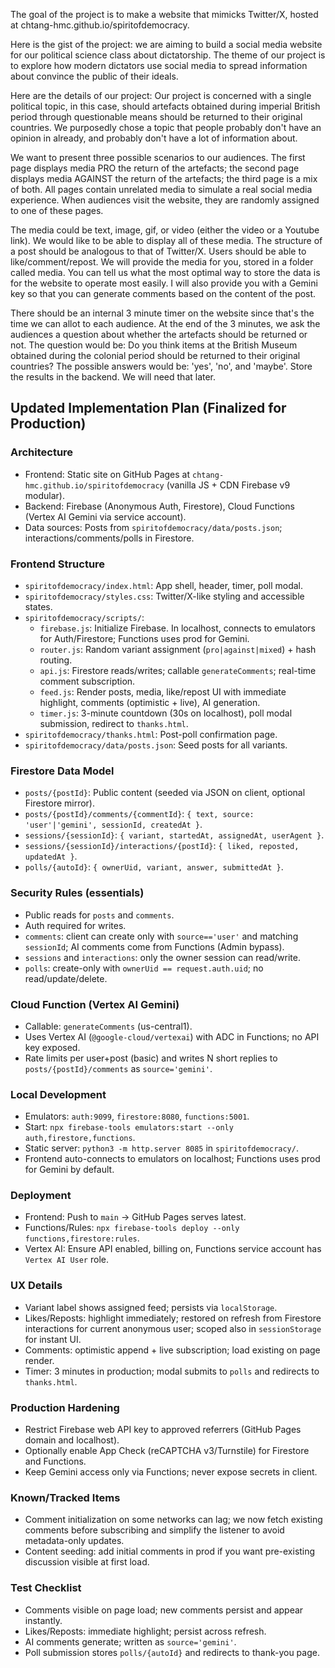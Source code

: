 The goal of the project is to make a website that mimicks Twitter/X, hosted at chtang-hmc.github.io/spiritofdemocracy.

Here is the gist of the project: we are aiming to build a social media website for our political science class about dictatorship. The theme of our project is to explore how modern dictators use social media to spread information about convince the public of their ideals.

Here are the details of our project: Our project is concerned with a single political topic, in this case, should artefacts obtained during imperial British period through questionable means should be returned to their original countries. We purposedly chose a topic that people probably don't have an opinion in already, and probably don't have a lot of information about.

We want to present three possible scenarios to our audiences. The first page displays media PRO the return of the artefacts; the second page displays media AGAINST the return of the artefacts; the third page is a mix of both. All pages contain unrelated media to simulate a real social media experience. When audiences visit the website, they are randomly assigned to one of these pages.

The media could be text, image, gif, or video (either the video or a Youtube link). We would like to be able to display all of these media. The structure of a post should be analogous to that of Twitter/X. Users should be able to like/comment/repost. We will provide the media for you, stored in a folder called media. You can tell us what the most optimal way to store the data is for the website to operate most easily. I will also provide you with a Gemini key so that you can generate comments based on the content of the post.

There should be an internal 3 minute timer on the website since that's the time we can allot to each audience. At the end of the 3 minutes, we ask the audiences a question about whether the artefacts should be returned or not. The question would be: Do you think items at the British Museum obtained during the colonial period should be returned to their original countries? The possible answers would be: 'yes', 'no', and 'maybe'. Store the results in the backend. We will need that later.

## Updated Implementation Plan (Finalized for Production)

### Architecture

- Frontend: Static site on GitHub Pages at `chtang-hmc.github.io/spiritofdemocracy` (vanilla JS + CDN Firebase v9 modular).
- Backend: Firebase (Anonymous Auth, Firestore), Cloud Functions (Vertex AI Gemini via service account).
- Data sources: Posts from `spiritofdemocracy/data/posts.json`; interactions/comments/polls in Firestore.

### Frontend Structure

- `spiritofdemocracy/index.html`: App shell, header, timer, poll modal.
- `spiritofdemocracy/styles.css`: Twitter/X-like styling and accessible states.
- `spiritofdemocracy/scripts/`:
  - `firebase.js`: Initialize Firebase. In localhost, connects to emulators for Auth/Firestore; Functions uses prod for Gemini.
  - `router.js`: Random variant assignment (`pro|against|mixed`) + hash routing.
  - `api.js`: Firestore reads/writes; callable `generateComments`; real-time comment subscription.
  - `feed.js`: Render posts, media, like/repost UI with immediate highlight, comments (optimistic + live), AI generation.
  - `timer.js`: 3-minute countdown (30s on localhost), poll modal submission, redirect to `thanks.html`.
- `spiritofdemocracy/thanks.html`: Post-poll confirmation page.
- `spiritofdemocracy/data/posts.json`: Seed posts for all variants.

### Firestore Data Model

- `posts/{postId}`: Public content (seeded via JSON on client, optional Firestore mirror).
- `posts/{postId}/comments/{commentId}`: `{ text, source: 'user'|'gemini', sessionId, createdAt }`.
- `sessions/{sessionId}`: `{ variant, startedAt, assignedAt, userAgent }`.
- `sessions/{sessionId}/interactions/{postId}`: `{ liked, reposted, updatedAt }`.
- `polls/{autoId}`: `{ ownerUid, variant, answer, submittedAt }`.

### Security Rules (essentials)

- Public reads for `posts` and `comments`.
- Auth required for writes.
- `comments`: client can create only with `source=='user'` and matching `sessionId`; AI comments come from Functions (Admin bypass).
- `sessions` and `interactions`: only the owner session can read/write.
- `polls`: create-only with `ownerUid == request.auth.uid`; no read/update/delete.

### Cloud Function (Vertex AI Gemini)

- Callable: `generateComments` (us-central1).
- Uses Vertex AI (`@google-cloud/vertexai`) with ADC in Functions; no API key exposed.
- Rate limits per user+post (basic) and writes N short replies to `posts/{postId}/comments` as `source='gemini'`.

### Local Development

- Emulators: `auth:9099`, `firestore:8080`, `functions:5001`.
- Start: `npx firebase-tools emulators:start --only auth,firestore,functions`.
- Static server: `python3 -m http.server 8085` in `spiritofdemocracy/`.
- Frontend auto-connects to emulators on localhost; Functions uses prod for Gemini by default.

### Deployment

- Frontend: Push to `main` → GitHub Pages serves latest.
- Functions/Rules: `npx firebase-tools deploy --only functions,firestore:rules`.
- Vertex AI: Ensure API enabled, billing on, Functions service account has `Vertex AI User` role.

### UX Details

- Variant label shows assigned feed; persists via `localStorage`.
- Likes/Reposts: highlight immediately; restored on refresh from Firestore interactions for current anonymous user; scoped also in `sessionStorage` for instant UI.
- Comments: optimistic append + live subscription; load existing on page render.
- Timer: 3 minutes in production; modal submits to `polls` and redirects to `thanks.html`.

### Production Hardening

- Restrict Firebase web API key to approved referrers (GitHub Pages domain and localhost).
- Optionally enable App Check (reCAPTCHA v3/Turnstile) for Firestore and Functions.
- Keep Gemini access only via Functions; never expose secrets in client.

### Known/Tracked Items

- Comment initialization on some networks can lag; we now fetch existing comments before subscribing and simplify the listener to avoid metadata-only updates.
- Content seeding: add initial comments in prod if you want pre-existing discussion visible at first load.

### Test Checklist

- Comments visible on page load; new comments persist and appear instantly.
- Likes/Reposts: immediate highlight; persist across refresh.
- AI comments generate; written as `source='gemini'`.
- Poll submission stores `polls/{autoId}` and redirects to thank-you page.
